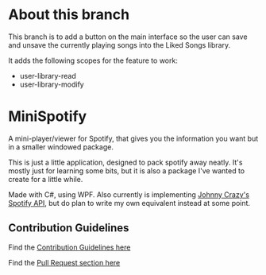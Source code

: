 # About this branch

This branch is to add a button on the main interface so the user can save and unsave the currently playing songs into the Liked Songs library.

It adds the following scopes for the feature to work:
- user-library-read
- user-library-modify

# MiniSpotify
A mini-player/viewer for Spotify, that gives you the information you want but in a smaller windowed package.

This is just a little application, designed to pack spotify away neatly. It's mostly just for learning some bits, but it is also
a package I've wanted to create for a little while.

Made with C#, using WPF. Also currently is implementing [Johnny Crazy's Spotify API](https://github.com/JohnnyCrazy/SpotifyAPI-NET),
but do plan to write my own equivalent instead at some point.

## Contribution Guidelines

Find the [Contribution Guidelines here](CONTRIBUTING.md)

Find the [Pull Request section here](CONTRIBUTING.md#pull-request-process)
